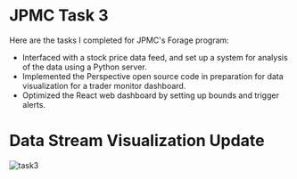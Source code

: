 # JPMC Task 3
Here are the tasks I completed for JPMC's Forage program:
- Interfaced with a stock price data feed, and set up a system for analysis of the data using a Python server.
- Implemented the Perspective open source code in preparation for data visualization for a trader monitor dashboard.
- Optimized the React web dashboard by setting up bounds and trigger alerts.

# Data Stream Visualization Update

![task3](https://github.com/zhangshi0512/forage-jpmc-swe-task-3/assets/100053535/354b0102-b06c-4433-9803-a19a0eda900d)
